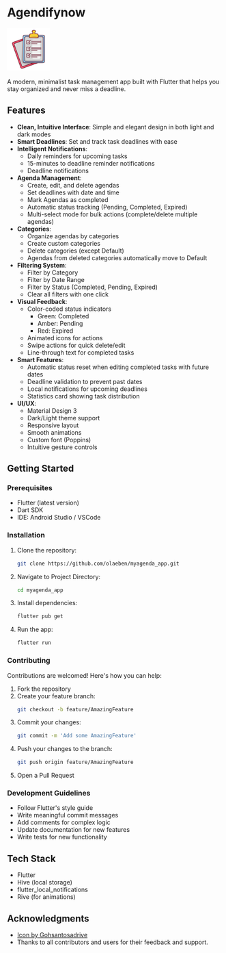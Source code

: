 # Agendifynow

<img src="assets/logo/agendifynow_logo.png" width="100" height="100" alt="My Agenda Logo">

A modern, minimalist task management app built with Flutter that helps you stay organized and never miss a deadline.

<!-- ## App Snapshots -->

<!-- | Light Mode | Dark Mode |
|------------|-----------|
| <img src="assets/snapshots/light_mode.png" width="250" alt="Light Mode"> | <img src="assets/snapshots/dark_mode.png" width="250" alt="Dark Mode"> |
| Task Actions | Notifications |
| <img src="assets/snapshots/myagenda.gif" width="250" alt="Task Actions"> | <img src="assets/snapshots/notification.png" width="250" alt="Notifications"> | -->

## Features

- **Clean, Intuitive Interface**: Simple and elegant design in both light and dark modes
- **Smart Deadlines**: Set and track task deadlines with ease
- **Intelligent Notifications**:
  - Daily reminders for upcoming tasks
  - 15-minutes to deadline reminder notifications
  - Deadline notifications
- **Agenda Management**:
  - Create, edit, and delete agendas
  - Set deadlines with date and time
  - Mark Agendas as completed
  - Automatic status tracking (Pending, Completed, Expired)
  - Multi-select mode for bulk actions (complete/delete multiple agendas)
- **Categories**:
  - Organize agendas by categories
  - Create custom categories
  - Delete categories (except Default)
  - Agendas from deleted categories automatically move to Default
- **Filtering System**:
  - Filter by Category
  - Filter by Date Range
  - Filter by Status (Completed, Pending, Expired)
  - Clear all filters with one click
- **Visual Feedback**:
  - Color-coded status indicators
    - Green: Completed
    - Amber: Pending
    - Red: Expired
  - Animated icons for actions
  - Swipe actions for quick delete/edit
  - Line-through text for completed tasks
- **Smart Features**:
  - Automatic status reset when editing completed tasks with future dates
  - Deadline validation to prevent past dates
  - Local notifications for upcoming deadlines
  - Statistics card showing task distribution
- **UI/UX**:
  - Material Design 3
  - Dark/Light theme support
  - Responsive layout
  - Smooth animations
  - Custom font (Poppins)
  - Intuitive gesture controls

## Getting Started

### Prerequisites
- Flutter (latest version)
- Dart SDK
- IDE: Android Studio / VSCode

### Installation

1. Clone the repository:
   ```bash
   git clone https://github.com/olaeben/myagenda_app.git
   ```
2. Navigate to Project Directory:
    ```bash
    cd myagenda_app
    ```
3. Install dependencies:
    ```bash
    flutter pub get
    ```
4. Run the app:
    ```bash
    flutter run
    ```

### Contributing

Contributions are welcomed! Here's how you can help:

1. Fork the repository
2. Create your feature branch:
    ```bash
    git checkout -b feature/AmazingFeature
    ```
3. Commit your changes:
    ```bash
    git commit -m 'Add some AmazingFeature'
    ```
4. Push your changes to the branch:
     ```bash
    git push origin feature/AmazingFeature
    ```
5. Open a Pull Request

### Development Guidelines
- Follow Flutter's style guide
- Write meaningful commit messages
- Add comments for complex logic
- Update documentation for new features
- Write tests for new functionality

## Tech Stack
- Flutter
- Hive (local storage)
- flutter_local_notifications
- Rive (for animations)


## Acknowledgments
-  <a href="https://www.freepik.com/sticker/check-list_6639748#fromView=search&page=1&position=62&uuid=51c601d9-e20d-4150-9935-2c72220ebab7">Icon by Gohsantosadrive</a>
- Thanks to all contributors and users for their feedback and support.
